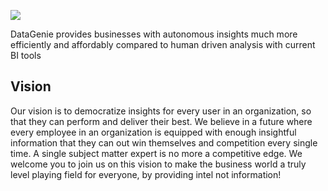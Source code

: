![](https://assets-global.website-files.com/64af0a78a3658af56c9a04fe/64af0a78a3658af56c9a0558_Logo.svg)

DataGenie provides businesses with autonomous insights much more efficiently and affordably compared to human driven analysis with current BI tools


## Vision

Our vision is to democratize insights for every user in an organization, so that they can perform and deliver their best. We believe in a future where every employee in an organization is equipped with enough insightful information that they can out win themselves and competition every single time. A single subject matter expert is no more a competitive edge. We welcome you to join us on this vision to make the business world a truly level playing field for everyone, by providing intel not information!

